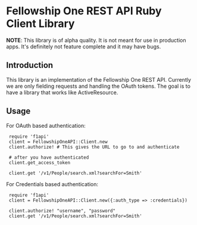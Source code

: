 Fellowship One REST API Ruby Client Library
===========================================

**NOTE**: This library is of alpha quality.  It is not meant for use in production apps.  It's definitely not feature complete and it may have bugs.

Introduction
------------
This library is an implementation of the Fellowship One REST API.  Currently we are only fielding requests and handling the OAuth tokens.  The goal is to have a library that works like ActiveResource.

Usage
-----
For OAuth based authentication:

	 require 'f1api'
	 client = FellowshipOneAPI::Client.new
	 client.authorize! # This gives the URL to go to and authenticate
 
	 # after you have authenticated
	 client.get_access_token
 
	 client.get '/v1/People/search.xml?searchFor=Smith'

For Credentials based authentication:

	 require 'f1api'
	 client = FellowshipOneAPI::Client.new({:auth_type => :credentials})
 
	 client.authorize! "username", "password"
	 client.get '/v1/People/search.xml?searchFor=Smith'

